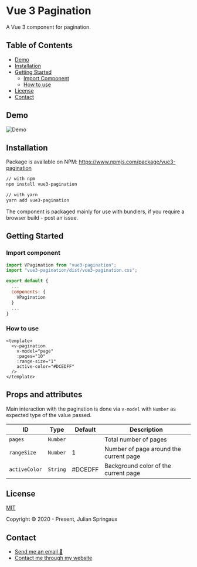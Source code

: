 # Vue 3 Pagination

A Vue 3 component for pagination.

## Table of Contents

* [Demo](#demo)
* [Installation](#installation)
* [Getting Started](#getting-started)
  * [Import Component](#import-component)
  * [How to use](#how-to-use)
* [License](#license)
* [Contact](#contact)

## Demo
![Demo](https://raw.githubusercontent.com//julian-printemps/vue3-pagination/master/demo.gif)


## Installation

Package is available on NPM: https://www.npmjs.com/package/vue3-pagination

```sh
// with npm
npm install vue3-pagination
```

```sh
// with yarn
yarn add vue3-pagination
```

The component is packaged mainly for use with bundlers, if you require a browser build - post an issue.


## Getting Started

### Import component
```js
import VPagination from "vue3-pagination";
import "vue3-pagination/dist/vue3-pagination.css";

export default {
  ...
  components: {
    VPagination
  }
  ...
}
```

### How to use
```vue
<template>
  <v-pagination
    v-model="page"
    :pages="10"
    :range-size="1"
    active-color="#DCEDFF"
  />
</template>
```

## Props and attributes
Main interaction with the pagination is done via `v-model` with `Number` as expected type of the value passed.

|ID|Type|Default|Description
|---|---|---|---|
|`pages`|`Number`||Total number of pages|
|`rangeSize`|`Number`|1|Number of page around the current page|
|`activeColor`| `String` |#DCEDFF|Background color of the current page|


## License

[MIT](https://opensource.org/licenses/MIT)

Copyright © 2020 - Present, Julian Springaux

## Contact

* [Send me an email 📧](mailto:julian.printemps@gmail.com)
* [Contact me through my website](https://julian-printemps.web.app/)
